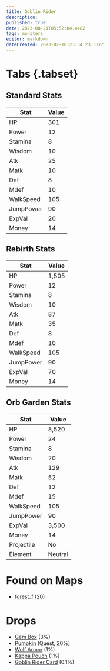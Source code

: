 ```yaml
---
title: Goblin Rider
description: 
published: true
date: 2023-08-21T05:52:04.448Z
tags: monsters
editor: markdown
dateCreated: 2023-02-18T23:34:23.337Z
---
```


# Tabs {.tabset}

## Standard Stats

|Stat|Value|
|-|-|
|HP|301|
|Power|12|
|Stamina|8|
|Wisdom|10|
|Atk|25|
|Matk|10|
|Def|8|
|Mdef|10|
|WalkSpeed|105|
|JumpPower|90|
|ExpVal|20|
|Money|14|
## Rebirth Stats

|Stat|Value|
|-|-|
|HP|1,505|
|Power|12|
|Stamina|8|
|Wisdom|10|
|Atk|87|
|Matk|35|
|Def|8|
|Mdef|10|
|WalkSpeed|105|
|JumpPower|90|
|ExpVal|70|
|Money|14|
## Orb Garden Stats

|Stat|Value|
|-|-|
|HP|8,520|
|Power|24|
|Stamina|8|
|Wisdom|20|
|Atk|129|
|Matk|52|
|Def|12|
|Mdef|15|
|WalkSpeed|105|
|JumpPower|90|
|ExpVal|3,500|
|Money|14|
|Projectile|No|
|Element|Neutral|

# Found on Maps
 * [forest_f (20)](/maps/forest_f)

# Drops
 * [Gem Box](/items/gem-box) (3%)
 * [Pumpkin](/items/pumpkin) (Quest, 20%)
 * [Wolf Armor](/items/wolf-armor) (1%)
 * [Kappa Pouch](/items/kappa-pouch) (1%)
 * [Goblin Rider Card](/items/goblin-rider-card) (0.1%)
